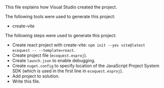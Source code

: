 This file explains how Visual Studio created the project.

The following tools were used to generate this project:
- create-vite

The following steps were used to generate this project:
- Create react project with create-vite: `npm init --yes vite@latest ecoquest -- --template=react`.
- Create project file (`ecoquest.esproj`).
- Create `launch.json` to enable debugging.
- Create `nuget.config` to specify location of the JavaScript Project System SDK (which is used in the first line in `ecoquest.esproj`).
- Add project to solution.
- Write this file.
